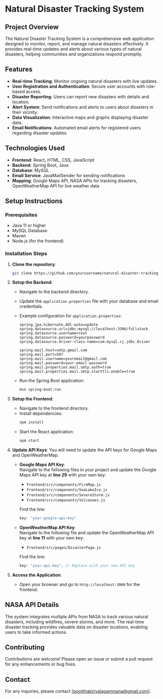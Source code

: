 
# Natural Disaster Tracking System

## Project Overview

The Natural Disaster Tracking System is a comprehensive web application designed to monitor, report, and manage natural disasters effectively. It provides real-time updates and alerts about various types of natural disasters, helping communities and organizations respond promptly.

## Features

- **Real-time Tracking**: Monitor ongoing natural disasters with live updates.
- **User Registration and Authentication**: Secure user accounts with role-based access.
- **Disaster Reporting**: Users can report new disasters with details and location.
- **Alert System**: Send notifications and alerts to users about disasters in their vicinity.
- **Data Visualization**: Interactive maps and graphs displaying disaster data.
- **Email Notifications**: Automated email alerts for registered users regarding disaster updates.

## Technologies Used

- **Frontend**: React, HTML, CSS, JavaScript
- **Backend**: Spring Boot, Java
- **Database**: MySQL
- **Email Service**: JavaMailSender for sending notifications
- **Mapping**: Google Maps API, NASA APIs for tracking disasters, OpenWeatherMap API for live weather data

## Setup Instructions

### Prerequisites

- Java 11 or higher
- MySQL Database
- Maven
- Node.js (for the frontend)

### Installation Steps

1. **Clone the repository**:
   ```bash
   git clone https://github.com/yourusername/natural-disaster-tracking-system.git
   ```

2. **Setup the Backend**:
   - Navigate to the backend directory.
   - Update the `application.properties` file with your database and email credentials.
   - Example configuration for `application.properties`:
     ```properties
     spring.jpa.hibernate.ddl-auto=update
     spring.datasource.url=jdbc:mysql://localhost:3306/fullstack
     spring.datasource.username=root
     spring.datasource.password=yourpassword
     spring.datasource.driver-class-name=com.mysql.cj.jdbc.Driver

     spring.mail.host=smtp.gmail.com
     spring.mail.port=587
     spring.mail.username=youremail@gmail.com
     spring.mail.password=your-email-password
     spring.mail.properties.mail.smtp.auth=true
     spring.mail.properties.mail.smtp.starttls.enable=true
     ```

   - Run the Spring Boot application:
     ```bash
     mvn spring-boot:run
     ```

3. **Setup the Frontend**:
   - Navigate to the frontend directory.
   - Install dependencies:
     ```bash
     npm install
     ```
   - Start the React application:
     ```bash
     npm start
     ```

4. **Update API Keys**:
   You will need to update the API keys for Google Maps and OpenWeatherMap.

   - **Google Maps API Key**:  
     Navigate to the following files in your project and update the Google Maps API key at **line 29** with your own key:
     
     - `Frontend/src/components/FireMap.js`
     - `Frontend/src/components/SeaLakeIce.js`
     - `Frontend/src/components/SevereStorm.js`
     - `Frontend/src/components/Volcanoes.js`

     Find the line:
     ```javascript
     key: "your-google-api-key"
     ```

   - **OpenWeatherMap API Key**:  
     Navigate to the following file and update the OpenWeatherMap API key at **line 11** with your own key:
     
     - `Frontend/src/pages/DisasterPage.js`

     Find the line:
     ```javascript
     key: "your-api-key", // Replace with your new API key
     ```

5. **Access the Application**:
   - Open your browser and go to `http://localhost:3000` for the frontend.

## NASA API Details

The system integrates multiple APIs from NASA to track various natural disasters, including wildfires, severe storms, and more. The real-time disaster tracking provides valuable data on disaster locations, enabling users to take informed actions.

## Contributing

Contributions are welcome! Please open an issue or submit a pull request for any enhancements or bug fixes.

## Contact

For any inquiries, please contact [poojithakiriyalagammana@gmail.com].
